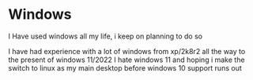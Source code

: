 # Windows

I Have used windows all my life, i keep on planning to do so

I have had experience with a lot of windows from xp/2k8r2 all the way to the present of windows 11/2022
I hate windows 11 and hoping i make the switch to linux as my main desktop before windows 10 support runs out